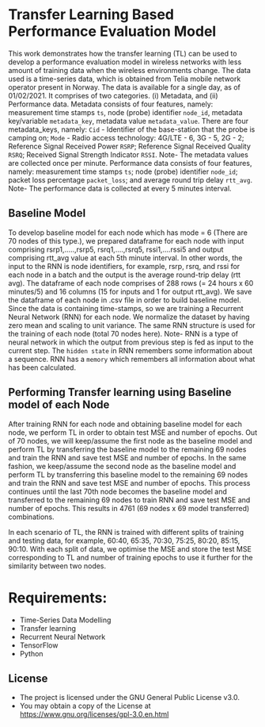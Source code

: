 # **Transfer Learning Based Performance Evaluation Model**
This work demonstrates how the transfer learning (TL) can be used to develop a performance evaluation model in wireless networks with less amount of training data when the wireless environments change. The data used is a time-series data, which is obtained from Telia mobile network operator present in Norway. The data is available for a single day, as of 01/02/2021. It comprises of two categories. (i) Metadata, and (ii) Performance data. 
  Metadata consists of four features, namely: measurement time stamps ``ts``, node (probe) identifier ``node_id``, metadata key/variable ``metadata_key``, metadata value ``metadata_value``. There are four metadata_keys, namely: ``Cid`` - Identifier of the base-station that the probe is camping on; ``Mode`` - Radio access technology: 4G/LTE - 6, 3G - 5, 2G - 2; Reference Signal Received Power ``RSRP``; Reference Signal Received Quality ``RSRQ``; Received Signal Strength Indicator ``RSSI``. Note- The metadata values are collected once per minute. 
  Performance data consists of four features, namely: measurement time stamps ``ts``; node (probe) identifier ``node_id``; packet loss percentage ``packet_loss``; and average round trip delay ``rtt_avg``. Note- The performance data is collected at every 5 minutes interval.

## **Baseline Model**
To develop baseline model for each node which has mode = 6 (There are 70 nodes of this type.), we prepared dataframe for each node with input comprising rsrp1,.....,rsrp5, rsrq1,....,rsrq5, rssi1,....rssi5 and output comprising rtt_avg value at each 5th minute interval. In other words, the input to the RNN is node identifiers, for example, rsrp, rsrq, and rssi for each node in a batch and the output is the average round-trip delay (rtt avg). 
  The dataframe of each node comprises of 288 rows (= 24 hours x 60 minutes/5) and 16 columns (15 for inputs and 1 for output rtt_avg). We save the dataframe of each node in .csv file in order to build baseline model.
  Since the data is containing time-stamps, so we are training a Recurrent Neural Network (RNN) for each node. We normalize the dataset by having zero mean and scaling to unit variance. The same RNN structure is used for the training of each node (total 70 nodes here). 
  Note- RNN is a type of neural network in which the output from previous step is fed as input to the current step. The ``hidden state`` in RNN remembers some information about a sequence. RNN has a ``memory`` which remembers all information about what has been calculated.
  
 ## **Performing Transfer learning using Baseline model of each Node**
After training RNN for each node and obtaining baseline model for each node, we perform TL in order to obtain test MSE and number of epochs. Out of 70 nodes, we will keep/assume the first node as the baseline model and perform TL by transferring the baseline model to the remaining 69 nodes and train the RNN and save test MSE and number of epochs. In the same fashion, we keep/assume the second node as the baseline model and perform TL by transferring this baseline model to the remaining 69 nodes and train the RNN and save test MSE and number of epochs. This process continues until the last 70th node becomes the baseline model and transferred to the remaining 69 nodes to train RNN and save test MSE and number of epochs. This results in 4761 (69 nodes x 69 model transferred) combinations. 

In each scenario of TL, the RNN is trained with different splits of training and testing data, for example, 60:40, 65:35, 70:30, 75:25, 80:20, 85:15, 90:10. With each split of data, we optimise the MSE and store the test MSE corresponding to TL and number of training epochs to use it further for the similarity between two nodes.

# **Requirements:**
* Time-Series Data Modelling 
* Transfer learning
* Recurrent Neural Network
* TensorFlow
* Python

## **License**
* The project is licensed under the GNU General Public License v3.0.
* You may obtain a copy of the License at https://www.gnu.org/licenses/gpl-3.0.en.html



